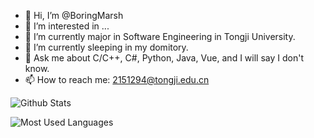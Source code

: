 - 👋 Hi, I’m @BoringMarsh
- 👀 I’m interested in ...
- 🔭 I’m currently major in Software Engineering in Tongji University.
- 🌱 I’m currently sleeping in my domitory.
- 💬 Ask me about C/C++, C#, Python, Java, Vue, and I will say I don't know.
- 📫 How to reach me: 2151294@tongji.edu.cn

<!---
BoringMarsh/BoringMarsh is a ✨ special ✨ repository because its `README.md` (this file) appears on your GitHub profile.
You can click the Preview link to take a look at your changes.
--->

![Github Stats](https://github-readme-stats.vercel.app/api?username=BoringMarsh&show_icons=true&theme=tokyonight&count_private=true)


![Most Used Languages](https://github-readme-stats.vercel.app/api/top-langs/?username=BoringMarsh&theme=tokyonight&layout=compact)
